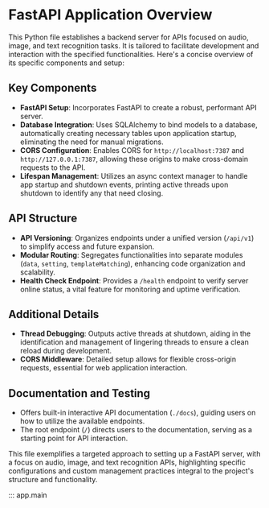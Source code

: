 # FastAPI Application Overview

This Python file establishes a backend server for APIs focused on audio, image, and text recognition tasks. It is tailored to facilitate development and interaction with the specified functionalities. Here's a concise overview of its specific components and setup:

## Key Components

- **FastAPI Setup**: Incorporates FastAPI to create a robust, performant API server.
- **Database Integration**: Uses SQLAlchemy to bind models to a database, automatically creating necessary tables upon application startup, eliminating the need for manual migrations.
- **CORS Configuration**: Enables CORS for `http://localhost:7387` and `http://127.0.0.1:7387`, allowing these origins to make cross-domain requests to the API.
- **Lifespan Management**: Utilizes an async context manager to handle app startup and shutdown events, printing active threads upon shutdown to identify any that need closing.

## API Structure

- **API Versioning**: Organizes endpoints under a unified version (`/api/v1`) to simplify access and future expansion.
- **Modular Routing**: Segregates functionalities into separate modules (`data`, `setting`, `templateMatching`), enhancing code organization and scalability.
- **Health Check Endpoint**: Provides a `/health` endpoint to verify server online status, a vital feature for monitoring and uptime verification.

## Additional Details

- **Thread Debugging**: Outputs active threads at shutdown, aiding in the identification and management of lingering threads to ensure a clean reload during development.
- **CORS Middleware**: Detailed setup allows for flexible cross-origin requests, essential for web application interaction.

## Documentation and Testing

- Offers built-in interactive API documentation (`./docs`), guiding users on how to utilize the available endpoints.
- The root endpoint (`/`) directs users to the documentation, serving as a starting point for API interaction.

This file exemplifies a targeted approach to setting up a FastAPI server, with a focus on audio, image, and text recognition APIs, highlighting specific configurations and custom management practices integral to the project's structure and functionality.



::: app.main